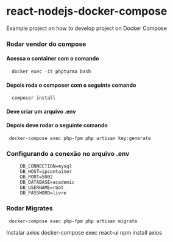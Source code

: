 # react-nodejs-docker-compose
Example project on how to develop project on Docker Compose

### Rodar vendor do compose
 #### Acessa o container com o comando
      docker exec -it phpturma bash
 #### Depois roda o composer com o seguinte comando
      composer install
 #### Deve criar um arquivo .env 
 #### Depois deve rodar o seguinte comando
     docker-compose exec php-fpm php artisan key:generate
### Configurando a conexão no arquivo .env
 ```
      DB_CONNECTION=mysql
      DB_HOST=ipcontainer
      DB_PORT=5002
      DB_DATABASE=academic
      DB_USERNAME=root
      DB_PASSWORD=livre
```

### Rodar Migrates
     docker-compose exec php-fpm php artisan migrate


Instalar axios
docker-compose exec react-ui npm install axios
